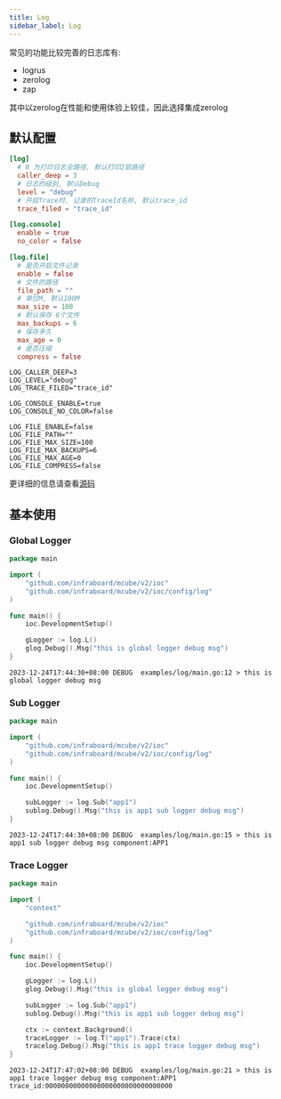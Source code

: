 ```yaml
---
title: Log
sidebar_label: Log
---
```


常见的功能比较完善的日志库有:
+ logrus
+ zerolog
+ zap

其中以zerolog在性能和使用体验上较佳，因此选择集成zerolog

##  默认配置

```toml tab
[log]
  # 0 为打印日志全路径, 默认打印2层路径
  caller_deep = 3
  # 日志的级别, 默认Debug
  level = "debug"
  # 开启Trace时, 记录的TraceId名称, 默认trace_id
  trace_filed = "trace_id"

[log.console]
  enable = true
  no_color = false

[log.file]
  # 是否开启文件记录
  enable = false
  # 文件的路径
  file_path = ""
  # 单位M, 默认100M
  max_size = 100
  # 默认保存 6个文件
  max_backups = 6
  # 保存多久
  max_age = 0
  # 是否压缩
  compress = false
```

```env tab
LOG_CALLER_DEEP=3
LOG_LEVEL="debug"
LOG_TRACE_FILED="trace_id"

LOG_CONSOLE_ENABLE=true
LOG_CONSOLE_NO_COLOR=false

LOG_FILE_ENABLE=false
LOG_FILE_PATH=""
LOG_FILE_MAX_SIZE=100
LOG_FILE_MAX_BACKUPS=6
LOG_FILE_MAX_AGE=0
LOG_FILE_COMPRESS=false
```

更详细的信息请查看[源码](https://github.com/infraboard/mcube/blob/master/ioc/config/logger/log.go#L89-L99)


## 基本使用


### Global Logger

```go
package main

import (
	"github.com/infraboard/mcube/v2/ioc"
	"github.com/infraboard/mcube/v2/ioc/config/log"
)

func main() {
	ioc.DevelopmentSetup()

	gLogger := log.L()
	glog.Debug().Msg("this is global logger debug msg")
}
```

```
2023-12-24T17:44:30+08:00 DEBUG  examples/log/main.go:12 > this is global logger debug msg
```

### Sub Logger

```go
package main

import (
	"github.com/infraboard/mcube/v2/ioc"
	"github.com/infraboard/mcube/v2/ioc/config/log"
)

func main() {
	ioc.DevelopmentSetup()

	subLogger := log.Sub("app1")
	sublog.Debug().Msg("this is app1 sub logger debug msg")
}
```

```
2023-12-24T17:44:30+08:00 DEBUG  examples/log/main.go:15 > this is app1 sub logger debug msg component:APP1
```

### Trace Logger

```go
package main

import (
	"context"

	"github.com/infraboard/mcube/v2/ioc"
	"github.com/infraboard/mcube/v2/ioc/config/log"
)

func main() {
	ioc.DevelopmentSetup()

	gLogger := log.L()
	glog.Debug().Msg("this is global logger debug msg")

	subLogger := log.Sub("app1")
	sublog.Debug().Msg("this is app1 sub logger debug msg")

	ctx := context.Background()
	traceLogger := log.T("app1").Trace(ctx)
	tracelog.Debug().Msg("this is app1 trace logger debug msg")
}
```

```
2023-12-24T17:47:02+08:00 DEBUG  examples/log/main.go:21 > this is app1 trace logger debug msg component:APP1 trace_id:00000000000000000000000000000000
```